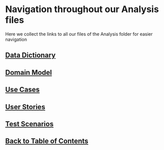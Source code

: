 # Navigation throughout our Analysis files
<!--TODO: Add short description of each content-->
Here we collect the links to all our files of the Analysis folder for easier navigation

## [Data Dictionary](DataDictionary.md)

## [Domain Model](DomainModelShow.md)

## [Use Cases](Use%20Cases.md)

## [User Stories](UserStories.md)

## [Test Scenarios](TestScenarios.md)

## [Back to Table of Contents](https://github.com/FontysVenlo/prj2-2023-prj2-2023-17/blob/main/TableOfContents.md)